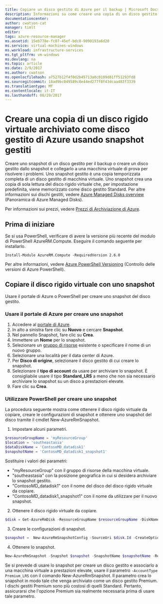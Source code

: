 ```yaml
---
title: Copiare un disco gestito di Azure per il backup | Microsoft Docs
description: Informazioni su come creare una copia di un disco gestito di Azure da usare per il backup o sulla risoluzione dei problemi relativi al disco.
documentationcenter: 
author: cwatson-cat
manager: timlt
editor: 
tags: azure-resource-manager
ms.assetid: 15eb778e-fc07-45ef-bdc8-9090193a6d20
ms.service: virtual-machines-windows
ms.workload: infrastructure-services
ms.tgt_pltfrm: vm-windows
ms.devlang: na
ms.topic: article
ms.date: 2/9/2017
ms.author: cwatson
ms.openlocfilehash: a7527b12f4f0d2b45713a0c0109d81ff51293fd8
ms.sourcegitcommit: 18ad9bc049589c8e44ed277f8f43dcaa483f3339
ms.translationtype: MT
ms.contentlocale: it-IT
ms.lasthandoff: 08/29/2017
---
```

# <a name="create-a-copy-of-a-vhd-stored-as-an-azure-managed-disk-by-using-managed-snapshots"></a>Creare una copia di un disco rigido virtuale archiviato come disco gestito di Azure usando snapshot gestiti
Creare uno snapshot di un disco gestito per il backup o creare un disco gestito dallo snapshot e collegarlo a una macchina virtuale di prova per risolvere i problemi. Uno snapshot gestito è una copia temporizzata completa di un disco gestito di macchina virtuale. Uno snapshot crea una copia di sola lettura del disco rigido virtuale che, per impostazione predefinita, viene memorizzato come disco gestito Standard. Per altre informazioni sui dischi gestiti, vedere [Azure Managed Disks overview](managed-disks-overview.md?toc=%2fazure%2fvirtual-machines%2fwindows%2ftoc.json) (Panoramica di Azure Managed Disks).

Per informazioni sui prezzi, vedere [Prezzi di Archiviazione di Azure](https://azure.microsoft.com/pricing/details/managed-disks/). 

## <a name="before-you-begin"></a>Prima di iniziare
Se si usa PowerShell, verificare di avere la versione più recente del modulo di PowerShell AzureRM.Compute. Eseguire il comando seguente per installarlo.

```
Install-Module AzureRM.Compute -RequiredVersion 2.6.0
```
Per altre informazioni, vedere [Azure PowerShell Versioning](/powershell/azure/overview) (Controllo delle versioni di Azure PowerShell).

## <a name="copy-the-vhd-with-a-snapshot"></a>Copiare il disco rigido virtuale con uno snapshot
Usare il portale di Azure o PowerShell per creare uno snapshot del disco gestito.

### <a name="use-azure-portal-to-take-a-snapshot"></a>Usare il portale di Azure per creare uno snapshot 

1. Accedere al [portale di Azure](https://portal.azure.com).
2. In alto a sinistra fare clic su **Nuovo** e cercare **Snapshot**.
3. Nel pannello Snapshot, fare clic su **Crea**.
4. Immettere un **Nome** per lo snapshot.
5. Selezionare un [gruppo di risorse](../../azure-resource-manager/resource-group-overview.md#resource-groups) esistente o specificare il nome di un nuovo gruppo. 
6. Selezionare una località per il data center di Azure.  
7. Per **Disco di origine**, selezionare il disco gestito di cui creare lo snapshot.
8. Selezionare il **tipo di account** da usare per archiviare lo snapshot. È consigliabile usare il tipo **Standard_LRS** a meno che non sia necessario archiviare lo snapshot su un disco a prestazioni elevate.
9. Fare clic su **Crea**.

### <a name="use-powershell-to-take-a-snapshot"></a>Utilizzare PowerShell per creare uno snapshot
La procedura seguente mostra come ottenere il disco rigido virtuale da copiare, creare le configurazioni di snapshot e ottenere uno snapshot del disco tramite il cmdlet New-AzureRmSnapshot<!--Add link to cmdlet when available-->. 

1. Impostare alcuni parametri. 

 ```powershell
$resourceGroupName = 'myResourceGroup' 
$location = 'southeastasia' 
$dataDiskName = 'ContosoMD_datadisk1' 
$snapshotName = 'ContosoMD_datadisk1_snapshot1'  
```
  Sostituire i valori dei parametri:
  -  "myResourceGroup" con il gruppo di risorse della macchina virtuale.
  -  "southeastasia" con la posizione geografica in cui si desidera archiviare lo snapshot gestito. <!---How do you look these up? -->
  -  "ContosoMD_datadisk1" con il nome del disco del disco rigido virtuale da copiare.
  -  "ContosoMD_datadisk1_snapshot1" con il nome da utilizzare per il nuovo snapshot.

2. Ottenere il disco rigido virtuale da copiare.

 ```powershell
$disk = Get-AzureRmDisk -ResourceGroupName $resourceGroupName -DiskName $dataDiskName 
```
3. Creare le configurazioni di snapshot. 

 ```powershell
$snapshot =  New-AzureRmSnapshotConfig -SourceUri $disk.Id -CreateOption Copy -Location $location 
```
4. Ottenere lo snapshot.

 ```powershell
New-AzureRmSnapshot -Snapshot $snapshot -SnapshotName $snapshotName -ResourceGroupName $resourceGroupName 
```
Se si prevede di usare lo snapshot per creare un disco gestito e associarlo a una macchina virtuale a prestazioni elevate, usare il parametro `-AccountType Premium_LRS` con il comando New-AzureRmSnapshot. Il parametro crea lo snapshot in modo tale che venga archiviato come un disco gestito Premium. I dischi gestiti Premium sono più costosi di quelli Standard. Pertanto, assicurarsi che l'opzione Premium sia realmente necessaria prima di usare tale parametro.


